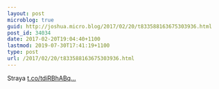 ```yaml
---
layout: post
microblog: true
guid: http://joshua.micro.blog/2017/02/20/t833588163675303936.html
post_id: 34034
date: 2017-02-20T19:04:40+1100
lastmod: 2019-07-30T17:41:19+1100
type: post
url: /2017/02/20/t833588163675303936.html
---
```

Straya [t.co/tdiRBhABq...](https://t.co/tdiRBhABqz)
